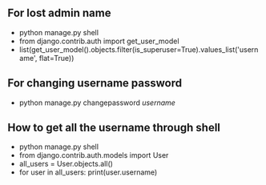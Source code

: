 ## For lost admin name
* python manage.py shell
* from django.contrib.auth import get_user_model
* list(get_user_model().objects.filter(is_superuser=True).values_list('username', flat=True))

## For changing username password
* python manage.py changepassword *username*

## How to get all the username through shell
* python manage.py shell
* from django.contrib.auth.models import User
* all_users = User.objects.all()
* for user in all_users:
    print(user.username)

